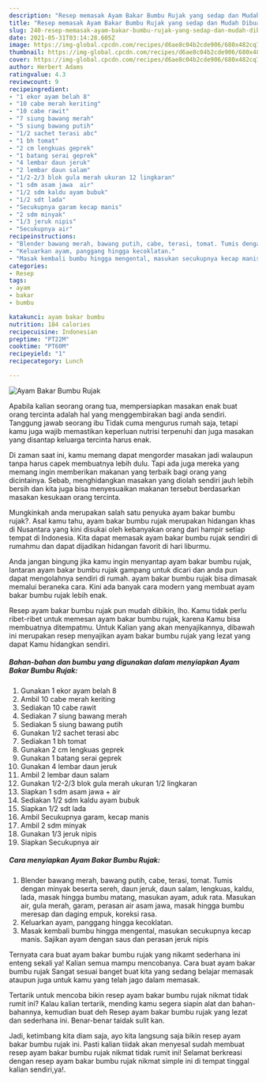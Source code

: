 ```yaml
---
description: "Resep memasak Ayam Bakar Bumbu Rujak yang sedap dan Mudah Dibuat"
title: "Resep memasak Ayam Bakar Bumbu Rujak yang sedap dan Mudah Dibuat"
slug: 240-resep-memasak-ayam-bakar-bumbu-rujak-yang-sedap-dan-mudah-dibuat
date: 2021-05-31T03:14:28.605Z
image: https://img-global.cpcdn.com/recipes/d6ae8c04b2cde906/680x482cq70/ayam-bakar-bumbu-rujak-foto-resep-utama.jpg
thumbnail: https://img-global.cpcdn.com/recipes/d6ae8c04b2cde906/680x482cq70/ayam-bakar-bumbu-rujak-foto-resep-utama.jpg
cover: https://img-global.cpcdn.com/recipes/d6ae8c04b2cde906/680x482cq70/ayam-bakar-bumbu-rujak-foto-resep-utama.jpg
author: Herbert Adams
ratingvalue: 4.3
reviewcount: 9
recipeingredient:
- "1 ekor ayam belah 8"
- "10 cabe merah keriting"
- "10 cabe rawit"
- "7 siung bawang merah"
- "5 siung bawang putih"
- "1/2 sachet terasi abc"
- "1 bh tomat"
- "2 cm lengkuas geprek"
- "1 batang serai geprek"
- "4 lembar daun jeruk"
- "2 lembar daun salam"
- "1/2-2/3 blok gula merah ukuran 12 lingkaran"
- "1 sdm asam jawa  air"
- "1/2 sdm kaldu ayam bubuk"
- "1/2 sdt lada"
- "Secukupnya garam kecap manis"
- "2 sdm minyak"
- "1/3 jeruk nipis"
- "Secukupnya air"
recipeinstructions:
- "Blender bawang merah, bawang putih, cabe, terasi, tomat. Tumis dengan minyak beserta sereh, daun jeruk, daun salam, lengkuas, kaldu, lada, masak hingga bumbu matang, masukan ayam, aduk rata. Masukan air, gula merah, garam, perasan air asam jawa, masak hingga bumbu meresap dan daging empuk, koreksi rasa."
- "Keluarkan ayam, panggang hingga kecoklatan."
- "Masak kembali bumbu hingga mengental, masukan secukupnya kecap manis. Sajikan ayam dengan saus dan perasan jeruk nipis"
categories:
- Resep
tags:
- ayam
- bakar
- bumbu

katakunci: ayam bakar bumbu 
nutrition: 184 calories
recipecuisine: Indonesian
preptime: "PT22M"
cooktime: "PT60M"
recipeyield: "1"
recipecategory: Lunch

---
```



![Ayam Bakar Bumbu Rujak](https://img-global.cpcdn.com/recipes/d6ae8c04b2cde906/680x482cq70/ayam-bakar-bumbu-rujak-foto-resep-utama.jpg)

Apabila kalian seorang orang tua, mempersiapkan masakan enak buat orang tercinta adalah hal yang menggembirakan bagi anda sendiri. Tanggung jawab seorang ibu Tidak cuma mengurus rumah saja, tetapi kamu juga wajib memastikan keperluan nutrisi terpenuhi dan juga masakan yang disantap keluarga tercinta harus enak.

Di zaman  saat ini, kamu memang dapat mengorder masakan jadi walaupun tanpa harus capek membuatnya lebih dulu. Tapi ada juga mereka yang memang ingin memberikan makanan yang terbaik bagi orang yang dicintainya. Sebab, menghidangkan masakan yang diolah sendiri jauh lebih bersih dan kita juga bisa menyesuaikan makanan tersebut berdasarkan masakan kesukaan orang tercinta. 



Mungkinkah anda merupakan salah satu penyuka ayam bakar bumbu rujak?. Asal kamu tahu, ayam bakar bumbu rujak merupakan hidangan khas di Nusantara yang kini disukai oleh kebanyakan orang dari hampir setiap tempat di Indonesia. Kita dapat memasak ayam bakar bumbu rujak sendiri di rumahmu dan dapat dijadikan hidangan favorit di hari liburmu.

Anda jangan bingung jika kamu ingin menyantap ayam bakar bumbu rujak, lantaran ayam bakar bumbu rujak gampang untuk dicari dan anda pun dapat mengolahnya sendiri di rumah. ayam bakar bumbu rujak bisa dimasak memalui beraneka cara. Kini ada banyak cara modern yang membuat ayam bakar bumbu rujak lebih enak.

Resep ayam bakar bumbu rujak pun mudah dibikin, lho. Kamu tidak perlu ribet-ribet untuk memesan ayam bakar bumbu rujak, karena Kamu bisa membuatnya ditempatmu. Untuk Kalian yang akan menyajikannya, dibawah ini merupakan resep menyajikan ayam bakar bumbu rujak yang lezat yang dapat Kamu hidangkan sendiri.

<!--inarticleads1-->

##### Bahan-bahan dan bumbu yang digunakan dalam menyiapkan Ayam Bakar Bumbu Rujak:

1. Gunakan 1 ekor ayam belah 8
1. Ambil 10 cabe merah keriting
1. Sediakan 10 cabe rawit
1. Sediakan 7 siung bawang merah
1. Sediakan 5 siung bawang putih
1. Gunakan 1/2 sachet terasi abc
1. Sediakan 1 bh tomat
1. Gunakan 2 cm lengkuas geprek
1. Gunakan 1 batang serai geprek
1. Gunakan 4 lembar daun jeruk
1. Ambil 2 lembar daun salam
1. Gunakan 1/2-2/3 blok gula merah ukuran 1/2 lingkaran
1. Siapkan 1 sdm asam jawa + air
1. Sediakan 1/2 sdm kaldu ayam bubuk
1. Siapkan 1/2 sdt lada
1. Ambil Secukupnya garam, kecap manis
1. Ambil 2 sdm minyak
1. Gunakan 1/3 jeruk nipis
1. Siapkan Secukupnya air




<!--inarticleads2-->

##### Cara menyiapkan Ayam Bakar Bumbu Rujak:

1. Blender bawang merah, bawang putih, cabe, terasi, tomat. Tumis dengan minyak beserta sereh, daun jeruk, daun salam, lengkuas, kaldu, lada, masak hingga bumbu matang, masukan ayam, aduk rata. Masukan air, gula merah, garam, perasan air asam jawa, masak hingga bumbu meresap dan daging empuk, koreksi rasa.
1. Keluarkan ayam, panggang hingga kecoklatan.
1. Masak kembali bumbu hingga mengental, masukan secukupnya kecap manis. Sajikan ayam dengan saus dan perasan jeruk nipis




Ternyata cara buat ayam bakar bumbu rujak yang nikamt sederhana ini enteng sekali ya! Kalian semua mampu mencobanya. Cara buat ayam bakar bumbu rujak Sangat sesuai banget buat kita yang sedang belajar memasak ataupun juga untuk kamu yang telah jago dalam memasak.

Tertarik untuk mencoba bikin resep ayam bakar bumbu rujak nikmat tidak rumit ini? Kalau kalian tertarik, mending kamu segera siapin alat dan bahan-bahannya, kemudian buat deh Resep ayam bakar bumbu rujak yang lezat dan sederhana ini. Benar-benar taidak sulit kan. 

Jadi, ketimbang kita diam saja, ayo kita langsung saja bikin resep ayam bakar bumbu rujak ini. Pasti kalian tiidak akan menyesal sudah membuat resep ayam bakar bumbu rujak nikmat tidak rumit ini! Selamat berkreasi dengan resep ayam bakar bumbu rujak nikmat simple ini di tempat tinggal kalian sendiri,ya!.

